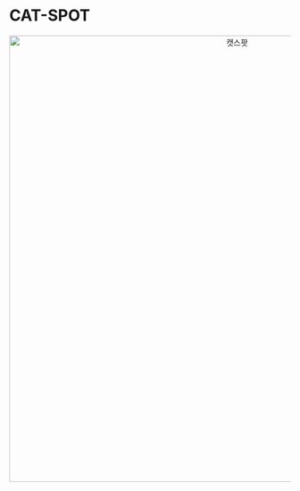# CAT-SPOT 
<p align="middle" >
  <img width="800" alt="캣스팟" src="https://github.com/user-attachments/assets/d2654af1-db4c-4cc7-92b5-c9edb0d04952">
</p>

